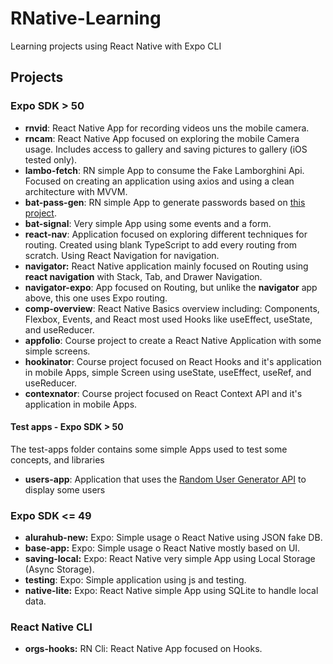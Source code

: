 # RNative-Learning

Learning projects using React Native with Expo CLI

## Projects

### Expo SDK > 50

- **rnvid**: React Native App for recording videos uns the mobile camera.
- **rncam**: React Native App focused on exploring the mobile Camera usage. Includes access to gallery and saving pictures to gallery (iOS tested only).
- **lambo-fetch**: RN simple App to consume the Fake Lamborghini Api. Focused on creating an application using axios and using a clean architecture with MVVM.
- **bat-pass-gen**: RN simple App to generate passwords based on [this project](https://github.com/felipeAguiarCode/react-native-bat-pass-generator).
- **bat-signal**: Very simple App using some events and a form.
- **react-nav**: Application focused on exploring different techniques for routing. Created using blank TypeScript to add every routing from scratch. Using React Navigation for navigation.
- **navigator:** React Native application mainly focused on Routing using **react navigation** with Stack, Tab, and Drawer Navigation.
- **navigator-expo**: App focused on Routing, but unlike the **navigator** app above, this one uses Expo routing.
- **comp-overview**: React Native Basics overview including: Components, Flexbox, Events, and React most used Hooks like useEffect, useState, and useReducer.
- **appfolio**: Course project to create a React Native Application with some simple screens.
- **hookinator**: Course project focused on React Hooks and it's application in mobile Apps, simple Screen using useState, useEffect, useRef, and useReducer.
- **contexnator**: Course project focused on React Context API and it's application in mobile Apps.

#### Test apps - Expo SDK > 50

The test-apps folder contains some simple Apps used to test some concepts, and libraries

- **users-app**: Application that uses the [Random User Generator API](https://randomuser.me) to display some users

### Expo SDK <= 49

- **alurahub-new:** Expo: Simple usage o React Native using JSON fake DB.
- **base-app:** Expo: Simple usage o React Native mostly based on UI.
- **saving-local:** Expo: React Native very simple App using Local Storage (Async Storage).
- **testing**: Expo: Simple application using js and testing.
- **native-lite:** Expo: React Native simple App using SQLite to handle local data.

### React Native CLI

- **orgs-hooks:** RN Cli: React Native App focused on Hooks.

